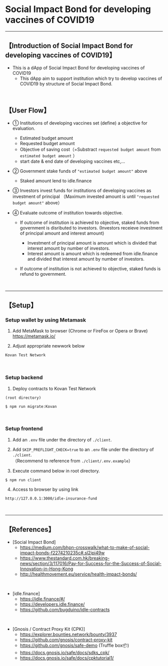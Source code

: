 # Social Impact Bond for developing vaccines of COVID19

***
## 【Introduction of Social Impact Bond for developing vaccines of COVID19】
- This is a dApp of Social Impact Bond for developing vaccines of COVID19
  - This dApp aim to support institution which try to develop vaccines of COVID19 by structure of Social Impact Bond.

&nbsp;

## 【User Flow】
- ① Institutions of developing vaccines set (define) a objective for evaluation.
  - Estimated budget amount
  - Requested budget amount
  - Objective of saving cost（=Substract `requested budget amount` from `estimated budget amount` ）
  - start date & end date of developing vaccines
    etc,...


- ② Government stake funds of `"estimated budget amount"` above
  - Staked amount lend to idle.finance

- ③ Investors invest funds for institutions of developing vaccines as investment of principal
  （Maximum invested amount is until `"requested budget amount"` above）

- ④ Evaluate outcome of institution towards objective.
  - If outcome of institution is achieved to objective, staked funds from government is disributed to investors. (Investors receieve investment of principal amount and interest amount)
    - Investment of principal amount is amount which is divided that interest amount by number of investors.
    - Interest amount is amount which is redeemed from idle.finance and divided that interest amount by number of investors.

  - If outcome of institution is not achieved to objective, staked funds is refund to government.

&nbsp;

***

## 【Setup】
### Setup wallet by using Metamask
1. Add MetaMask to browser (Chrome or FireFox or Opera or Brave)    
https://metamask.io/  


2. Adjust appropriate newwork below 
```
Kovan Test Network
```

&nbsp;


### Setup backend
1. Deploy contracts to Kovan Test Network
```
(root directory)

$ npm run migrate:Kovan
```

&nbsp;


### Setup frontend
1. Add an `.env` file under the directory of `./client`.

2. Add `SKIP_PREFLIGHT_CHECK=true` to an `.env` file under the directory of `./client`.    
（Recommend to reference from `./client/.env.example`）

3. Execute command below in root directory.
```
$ npm run client
```

4. Access to browser by using link 
```
http://127.0.0.1:3000/idle-insurance-fund
```

&nbsp;


***

## 【References】
- [Social Impact Bond]
  - https://medium.com/bhpn-crosswalk/what-to-make-of-social-impact-bonds-f2274210235c#.sl2ipi49w
  - https://www.thestandard.com.hk/breaking-news/section/3/117016/Pay-for-Success-for-the-Success-of-Social-Innovation-in-Hong-Kong
  - http://healthmovement.eu/service/health-impact-bonds/


<br>

- [idle.finance]
  - https://idle.finance/#/
  - https://developers.idle.finance/
  - https://github.com/bugduino/idle-contracts

<br>

- [Gnosis / Contract Proxy Kit (CPK)]
  - https://explorer.bounties.network/bounty/3937
  - https://github.com/gnosis/contract-proxy-kit
  - https://github.com/gnosis/safe-demo (Truffle box📦)
  - https://docs.gnosis.io/safe/docs/sdks_cpk/
  - https://docs.gnosis.io/safe/docs/cpktutorial1/
